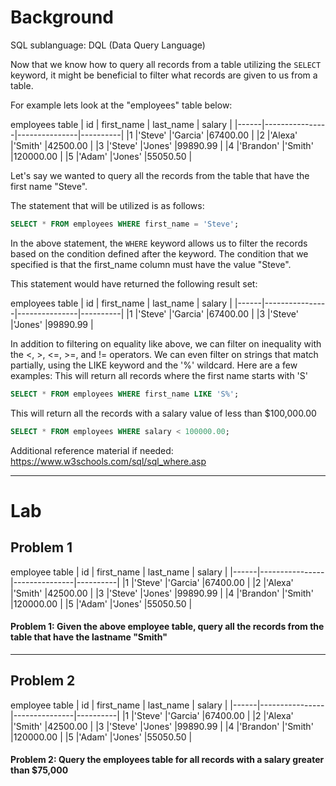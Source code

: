 # Background
 SQL sublanguage: DQL (Data Query Language)

 Now that we know how to query all records from a table utilizing the `SELECT` keyword, it might be beneficial to filter what records are given to us from a table.

 For example lets look at the "employees" table below:

employees table
|  id  |   first_name   |   last_name   |  salary  |
|------|----------------|---------------|----------|
|1     |'Steve'         |'Garcia'       |67400.00  |
|2     |'Alexa'         |'Smith'        |42500.00  |
|3     |'Steve'         |'Jones'        |99890.99  |
|4     |'Brandon'       |'Smith'        |120000.00 |
|5     |'Adam'          |'Jones'        |55050.50  |

 Let's say we wanted to query all the records from the table that have the first name "Steve".

 The statement that will be utilized is as follows:
 ```sql
SELECT * FROM employees WHERE first_name = 'Steve';
 ```

 In the above statement, the `WHERE` keyword allows us to filter the records based on the condition defined after the keyword.
 The condition that we specified is that the first_name column must have the value "Steve".

 This statement would have returned the following result set:

employees table
|  id  |   first_name   |   last_name   |  salary  |
|------|----------------|---------------|----------|
|1     |'Steve'         |'Garcia'       |67400.00  |
|3     |'Steve'         |'Jones'        |99890.99  |

 In addition to filtering on equality like above, we can filter on inequality with the <, >, <=, >=, and != operators.
 We can even filter on strings that match partially, using the LIKE keyword and the '%' wildcard. Here are a few examples:
 This will return all records where the first name starts with 'S'
```sql
SELECT * FROM employees WHERE first_name LIKE 'S%';
```
 This will return all the records with a salary value of less than $100,000.00
```sql
SELECT * FROM employees WHERE salary < 100000.00;
```

  Additional reference material if needed: https://www.w3schools.com/sql/sql_where.asp

- - - 

# Lab

## Problem 1
employee table
|  id  |   first_name   |   last_name   |  salary  |
|------|----------------|---------------|----------|
|1     |'Steve'         |'Garcia'       |67400.00  |
|2     |'Alexa'         |'Smith'        |42500.00  |
|3     |'Steve'         |'Jones'        |99890.99  |
|4     |'Brandon'       |'Smith'        |120000.00 |
|5     |'Adam'          |'Jones'        |55050.50  |

#### Problem 1: Given the above employee table, query all the records from the table that have the lastname "Smith"

- - -

## Problem 2 
employee table
|  id  |   first_name   |   last_name   |  salary  |
|------|----------------|---------------|----------|
|1     |'Steve'         |'Garcia'       |67400.00  |
|2     |'Alexa'         |'Smith'        |42500.00  |
|3     |'Steve'         |'Jones'        |99890.99  |
|4     |'Brandon'       |'Smith'        |120000.00 |
|5     |'Adam'          |'Jones'        |55050.50  |

#### Problem 2: Query the employees table for all records with a salary greater than $75,000

